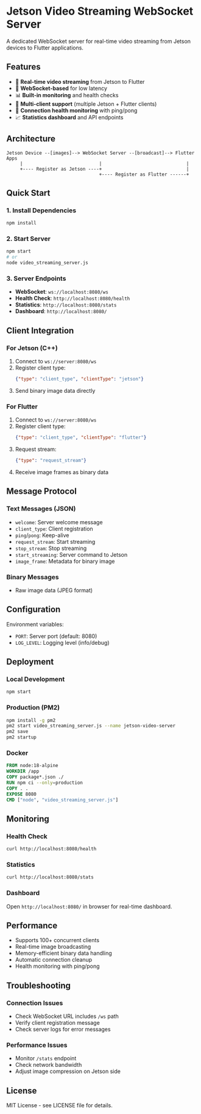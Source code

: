 # Jetson Video Streaming WebSocket Server

A dedicated WebSocket server for real-time video streaming from Jetson devices to Flutter applications.

## Features

- 🎥 **Real-time video streaming** from Jetson to Flutter
- 🔌 **WebSocket-based** for low latency
- 📊 **Built-in monitoring** and health checks
- 🤖 **Multi-client support** (multiple Jetson + Flutter clients)
- 💓 **Connection health monitoring** with ping/pong
- 📈 **Statistics dashboard** and API endpoints

## Architecture

```
Jetson Device --[images]--> WebSocket Server --[broadcast]--> Flutter Apps
     |                            |                               |
     +---- Register as Jetson ----+                               |
                                  +---- Register as Flutter ------+
```

## Quick Start

### 1. Install Dependencies
```bash
npm install
```

### 2. Start Server
```bash
npm start
# or
node video_streaming_server.js
```

### 3. Server Endpoints
- **WebSocket**: `ws://localhost:8080/ws`
- **Health Check**: `http://localhost:8080/health`
- **Statistics**: `http://localhost:8080/stats`
- **Dashboard**: `http://localhost:8080/`

## Client Integration

### For Jetson (C++)
1. Connect to `ws://server:8080/ws`
2. Register client type:
   ```json
   {"type": "client_type", "clientType": "jetson"}
   ```
3. Send binary image data directly

### For Flutter
1. Connect to `ws://server:8080/ws`
2. Register client type:
   ```json
   {"type": "client_type", "clientType": "flutter"}
   ```
3. Request stream:
   ```json
   {"type": "request_stream"}
   ```
4. Receive image frames as binary data

## Message Protocol

### Text Messages (JSON)
- `welcome`: Server welcome message
- `client_type`: Client registration
- `ping`/`pong`: Keep-alive
- `request_stream`: Start streaming
- `stop_stream`: Stop streaming
- `start_streaming`: Server command to Jetson
- `image_frame`: Metadata for binary image

### Binary Messages
- Raw image data (JPEG format)

## Configuration

Environment variables:
- `PORT`: Server port (default: 8080)
- `LOG_LEVEL`: Logging level (info/debug)

## Deployment

### Local Development
```bash
npm start
```

### Production (PM2)
```bash
npm install -g pm2
pm2 start video_streaming_server.js --name jetson-video-server
pm2 save
pm2 startup
```

### Docker
```dockerfile
FROM node:18-alpine
WORKDIR /app
COPY package*.json ./
RUN npm ci --only=production
COPY . .
EXPOSE 8080
CMD ["node", "video_streaming_server.js"]
```

## Monitoring

### Health Check
```bash
curl http://localhost:8080/health
```

### Statistics
```bash
curl http://localhost:8080/stats
```

### Dashboard
Open `http://localhost:8080/` in browser for real-time dashboard.

## Performance

- Supports 100+ concurrent clients
- Real-time image broadcasting
- Memory-efficient binary data handling
- Automatic connection cleanup
- Health monitoring with ping/pong

## Troubleshooting

### Connection Issues
- Check WebSocket URL includes `/ws` path
- Verify client registration message
- Check server logs for error messages

### Performance Issues
- Monitor `/stats` endpoint
- Check network bandwidth
- Adjust image compression on Jetson side

## License

MIT License - see LICENSE file for details.